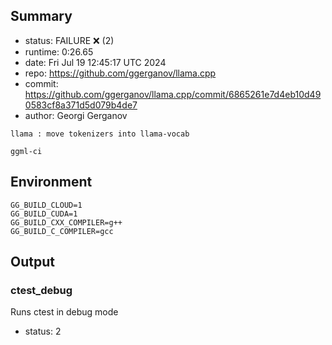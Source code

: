 ## Summary

- status:  FAILURE ❌ (2)
- runtime: 0:26.65
- date:    Fri Jul 19 12:45:17 UTC 2024
- repo:    https://github.com/ggerganov/llama.cpp
- commit:  https://github.com/ggerganov/llama.cpp/commit/6865261e7d4eb10d490583cf8a371d5d079b4de7
- author:  Georgi Gerganov
```
llama : move tokenizers into llama-vocab

ggml-ci
```

## Environment

```
GG_BUILD_CLOUD=1
GG_BUILD_CUDA=1
GG_BUILD_CXX_COMPILER=g++
GG_BUILD_C_COMPILER=gcc
```

## Output

### ctest_debug

Runs ctest in debug mode
- status: 2
```

```


